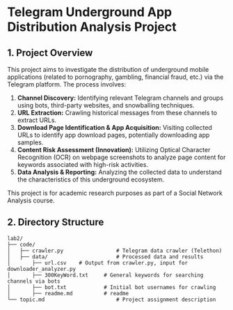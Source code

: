 # Telegram Underground App Distribution Analysis Project

## 1. Project Overview

This project aims to investigate the distribution of underground mobile applications (related to pornography, gambling, financial fraud, etc.) via the Telegram platform. The process involves:

1.  **Channel Discovery:** Identifying relevant Telegram channels and groups using bots, third-party websites, and snowballing techniques.
2.  **URL Extraction:** Crawling historical messages from these channels to extract URLs.
3.  **Download Page Identification & App Acquisition:** Visiting collected URLs to identify app download pages, potentially downloading app samples.
4.  **Content Risk Assessment (Innovation):** Utilizing Optical Character Recognition (OCR) on webpage screenshots to analyze page content for keywords associated with high-risk activities.
5.  **Data Analysis & Reporting:** Analyzing the collected data to understand the characteristics of this underground ecosystem.

This project is for academic research purposes as part of a Social Network Analysis course.

## 2. Directory Structure

```
lab2/
├── code/
│   ├── crawler.py                 # Telegram data crawler (Telethon)
│   ├── data/                      # Processed data and results
│       ├── url.csv    # Output from crawler.py, input for downloader_analyzer.py
│       ├── 300KeyWord.txt     # General keywords for searching channels via bots
│       ├── bot.txt            # Initial bot usernames for crawling
│       ├── readme.md          # readme
└── topic.md                       # Project assignment description
```
